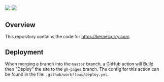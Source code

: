 ![](https://github.com/kernelcurry/kernelcurry-site/workflows/Build/badge.svg)
![](https://github.com/kernelcurry/kernelcurry-site/workflows/Deploy/badge.svg)
---

## Overview 

This repository contains the code for https://kernelcurry.com.  

## Deployment

When merging a branch into the `master` branch, a GitHub action will Build then "Deploy" the site to the `gh-pages` branch.  The config for this action can be found in the file: `.github/workflows/deploy.yml`.